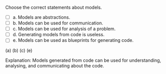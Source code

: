 <panel header="{{ icon_Q_A }} Statements about models">
<question>

Choose the correct statements about models.

- [ ] a. Models are abstractions.
- [ ] b. Models can be used for communication.
- [ ] c. Models can be used for analysis of a problem.
- [ ] d. Generating models from code is useless.
- [ ] e. Models can be used as blueprints for generating code.

<div slot="answer">

(a) (b) (c) (e)

Explanation: Models generated from code can be used for understanding, analysing, and communicating about the code.

</div>
</question>
</panel>
